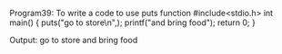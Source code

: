 Program39: To write a code to use puts function
#include<stdio.h>
int main()
{
puts("go to store\n",);
printf("and bring food");
return 0;
}

Output:
go to store
and bring food
